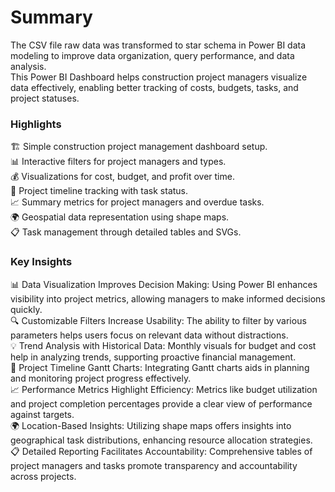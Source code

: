 # Summary
The CSV file raw data was transformed to star schema in Power BI data modeling to improve data organization, query performance, and data analysis.\
This Power BI Dashboard helps construction project managers visualize data effectively, enabling better tracking of costs, budgets, tasks, and project statuses.

### Highlights
🏗️ Simple construction project management dashboard setup.\
📊 Interactive filters for project managers and types.\
💰 Visualizations for cost, budget, and profit over time.\
📅 Project timeline tracking with task status.\
📈 Summary metrics for project managers and overdue tasks.\
🌍 Geospatial data representation using shape maps.\
📋 Task management through detailed tables and SVGs. <br/>

### Key Insights
📊 Data Visualization Improves Decision Making: Using Power BI enhances visibility into project metrics, allowing managers to make informed decisions quickly.\
🔍 Customizable Filters Increase Usability: The ability to filter by various parameters helps users focus on relevant data without distractions.\
💡 Trend Analysis with Historical Data: Monthly visuals for budget and cost help in analyzing trends, supporting proactive financial management.\
📅 Project Timeline Gantt Charts: Integrating Gantt charts aids in planning and monitoring project progress effectively.\
📈 Performance Metrics Highlight Efficiency: Metrics like budget utilization and project completion percentages provide a clear view of performance against targets.\
🌍 Location-Based Insights: Utilizing shape maps offers insights into geographical task distributions, enhancing resource allocation strategies.\
📋 Detailed Reporting Facilitates Accountability: Comprehensive tables of project managers and tasks promote transparency and accountability across projects.
